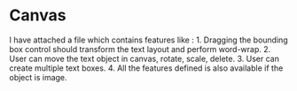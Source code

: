 # Canvas
I have attached a file which contains features like :
      1. Dragging the bounding box control should transform the text layout and perform word-wrap.
      2. User can move the text object in canvas, rotate, scale, delete.
      3. User can create multiple text boxes.
      4. All the features defined is also available if the object is image.
